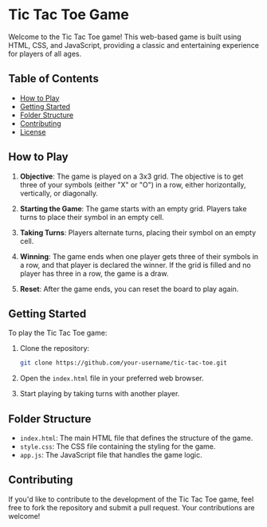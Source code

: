 # Tic Tac Toe Game

Welcome to the Tic Tac Toe game! This web-based game is built using HTML, CSS, and JavaScript, providing a classic and entertaining experience for players of all ages.

## Table of Contents

- [How to Play](#how-to-play)
- [Getting Started](#getting-started)
- [Folder Structure](#folder-structure)
- [Contributing](#contributing)
- [License](#license)

## How to Play

1. **Objective**: The game is played on a 3x3 grid. The objective is to get three of your symbols (either "X" or "O") in a row, either horizontally, vertically, or diagonally.

2. **Starting the Game**: The game starts with an empty grid. Players take turns to place their symbol in an empty cell.

3. **Taking Turns**: Players alternate turns, placing their symbol on an empty cell.

4. **Winning**: The game ends when one player gets three of their symbols in a row, and that player is declared the winner. If the grid is filled and no player has three in a row, the game is a draw.

5. **Reset**: After the game ends, you can reset the board to play again.

## Getting Started

To play the Tic Tac Toe game:

1. Clone the repository:

   ```bash
   git clone https://github.com/your-username/tic-tac-toe.git
   ```

2. Open the `index.html` file in your preferred web browser.

3. Start playing by taking turns with another player.

## Folder Structure

- `index.html`: The main HTML file that defines the structure of the game.
- `style.css`: The CSS file containing the styling for the game.
- `app.js`: The JavaScript file that handles the game logic.

## Contributing

If you'd like to contribute to the development of the Tic Tac Toe game, feel free to fork the repository and submit a pull request. Your contributions are welcome!
